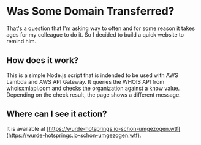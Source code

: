 # Was Some Domain Transferred?

That's a question that I'm asking way to often and for some reason it takes ages for my colleague to do it. So I decided to build a quick website to remind him.

## How does it work?

This is a simple Node.js script that is indended to be used with AWS Lambda and AWS API Gateway. It queries the WHOIS API from whoisxmlapi.com and checks the organization against a know value. Depending on the check result, the page shows a different message.

## Where can I see it action?

It is available at [https://wurde-hotsprings.io-schon-umgezogen.wtf](https://wurde-hotsprings.io-schon-umgezogen.wtf).